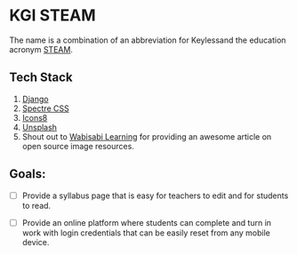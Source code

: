 # KGI STEAM

The name is a combination of an abbreviation for  Keylessand the education
acronym [STEAM](https://en.wikipedia.org/wiki/STEAM_fields).


## Tech Stack
1.  [Django](https://www.djangoproject.com/)
2.  [Spectre CSS](https://picturepan2.github.io/spectre/)
3.  [Icons8](https://icons8.com/)
4.  [Unsplash](https://unsplash.com/search/photos/open-source)
5.  Shout out to [Wabisabi Learning](https://www.wabisabilearning.com/blog/15-open-source-image-resources)
    for providing an awesome article on open source image resources.


## Goals:
- [ ] Provide a syllabus page that is easy for teachers to edit and for
      students to read.

- [ ] Provide an online platform where students can complete and turn in work
      with login credentials that can be easily reset from any mobile device.
